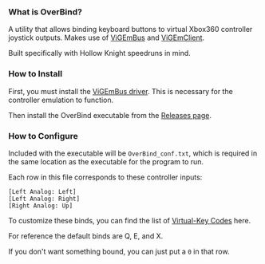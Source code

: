 ### What is OverBind?
A utility that allows binding keyboard buttons to virtual Xbox360 controller joystick outputs. Makes use of [ViGEmBus](https://github.com/nefarius/ViGEmBus/) and [ViGEmClient](https://github.com/nefarius/ViGEmClient).

Built specifically with Hollow Knight speedruns in mind.

### How to Install
First, you must install the [ViGEmBus driver](https://github.com/nefarius/ViGEmBus/releases). This is necessary for the controller emulation to function.

Then install the OverBind executable from the [Releases page](https://github.com/cjonas1999/OverBind/releases).

### How to Configure
Included with the executable will be `OverBind_conf.txt`, which is required in the same location as the executable for the program to run.

Each row in this file corresponds to these controller inputs:
```
[Left Analog: Left]
[Left Analog: Right]
[Right Analog: Up]
```
To customize these binds, you can find the list of [Virtual-Key Codes](https://learn.microsoft.com/en-us/windows/win32/inputdev/virtual-key-codes) here.

For reference the default binds are Q, E, and X.

If you don't want something bound, you can just put a `0` in that row.
